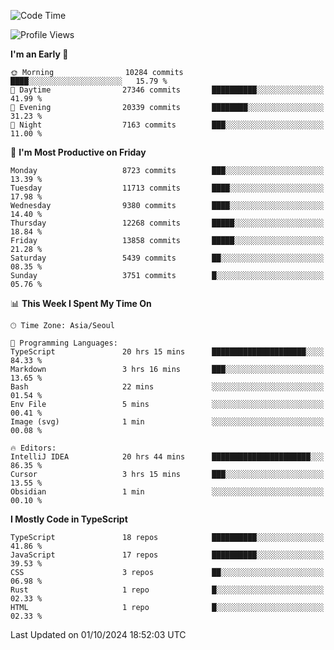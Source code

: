 <!--START_SECTION:waka-->
![Code Time](http://img.shields.io/badge/Code%20Time-6%2C768%20hrs%2023%20mins-blue)

![Profile Views](http://img.shields.io/badge/Profile%20Views-0-blue)

**I'm an Early 🐤** 

```text
🌞 Morning                10284 commits       ████░░░░░░░░░░░░░░░░░░░░░   15.79 % 
🌆 Daytime                27346 commits       ██████████░░░░░░░░░░░░░░░   41.99 % 
🌃 Evening                20339 commits       ████████░░░░░░░░░░░░░░░░░   31.23 % 
🌙 Night                  7163 commits        ███░░░░░░░░░░░░░░░░░░░░░░   11.00 % 
```
📅 **I'm Most Productive on Friday** 

```text
Monday                   8723 commits        ███░░░░░░░░░░░░░░░░░░░░░░   13.39 % 
Tuesday                  11713 commits       ████░░░░░░░░░░░░░░░░░░░░░   17.98 % 
Wednesday                9380 commits        ████░░░░░░░░░░░░░░░░░░░░░   14.40 % 
Thursday                 12268 commits       █████░░░░░░░░░░░░░░░░░░░░   18.84 % 
Friday                   13858 commits       █████░░░░░░░░░░░░░░░░░░░░   21.28 % 
Saturday                 5439 commits        ██░░░░░░░░░░░░░░░░░░░░░░░   08.35 % 
Sunday                   3751 commits        █░░░░░░░░░░░░░░░░░░░░░░░░   05.76 % 
```


📊 **This Week I Spent My Time On** 

```text
🕑︎ Time Zone: Asia/Seoul

💬 Programming Languages: 
TypeScript               20 hrs 15 mins      █████████████████████░░░░   84.33 % 
Markdown                 3 hrs 16 mins       ███░░░░░░░░░░░░░░░░░░░░░░   13.65 % 
Bash                     22 mins             ░░░░░░░░░░░░░░░░░░░░░░░░░   01.54 % 
Env File                 5 mins              ░░░░░░░░░░░░░░░░░░░░░░░░░   00.41 % 
Image (svg)              1 min               ░░░░░░░░░░░░░░░░░░░░░░░░░   00.08 % 

🔥 Editors: 
IntelliJ IDEA            20 hrs 44 mins      ██████████████████████░░░   86.35 % 
Cursor                   3 hrs 15 mins       ███░░░░░░░░░░░░░░░░░░░░░░   13.55 % 
Obsidian                 1 min               ░░░░░░░░░░░░░░░░░░░░░░░░░   00.10 % 
```

**I Mostly Code in TypeScript** 

```text
TypeScript               18 repos            ██████████░░░░░░░░░░░░░░░   41.86 % 
JavaScript               17 repos            ██████████░░░░░░░░░░░░░░░   39.53 % 
CSS                      3 repos             ██░░░░░░░░░░░░░░░░░░░░░░░   06.98 % 
Rust                     1 repo              █░░░░░░░░░░░░░░░░░░░░░░░░   02.33 % 
HTML                     1 repo              █░░░░░░░░░░░░░░░░░░░░░░░░   02.33 % 
```




 Last Updated on 01/10/2024 18:52:03 UTC
<!--END_SECTION:waka-->
